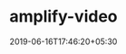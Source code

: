 ---
title: "amplify-video"
date: 2019-06-16T17:46:20+05:30
type: "organisations"
org_name: "Amazon Web Services - Labs"
repo_desc: "An open source plugin for the AWS Amplify Command Line Interface that makes it easy to deploy video services and integrate them into your applications."
repo_link: https://github.com/awslabs/amplify-video


---